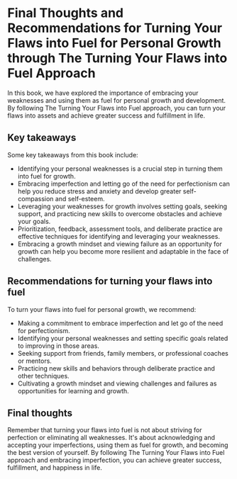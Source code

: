 Final Thoughts and Recommendations for Turning Your Flaws into Fuel for Personal Growth through The Turning Your Flaws into Fuel Approach
=================================================================================================================================================================

In this book, we have explored the importance of embracing your weaknesses and using them as fuel for personal growth and development. By following The Turning Your Flaws into Fuel approach, you can turn your flaws into assets and achieve greater success and fulfillment in life.

Key takeaways
-------------

Some key takeaways from this book include:

* Identifying your personal weaknesses is a crucial step in turning them into fuel for growth.
* Embracing imperfection and letting go of the need for perfectionism can help you reduce stress and anxiety and develop greater self-compassion and self-esteem.
* Leveraging your weaknesses for growth involves setting goals, seeking support, and practicing new skills to overcome obstacles and achieve your goals.
* Prioritization, feedback, assessment tools, and deliberate practice are effective techniques for identifying and leveraging your weaknesses.
* Embracing a growth mindset and viewing failure as an opportunity for growth can help you become more resilient and adaptable in the face of challenges.

Recommendations for turning your flaws into fuel
------------------------------------------------

To turn your flaws into fuel for personal growth, we recommend:

* Making a commitment to embrace imperfection and let go of the need for perfectionism.
* Identifying your personal weaknesses and setting specific goals related to improving in those areas.
* Seeking support from friends, family members, or professional coaches or mentors.
* Practicing new skills and behaviors through deliberate practice and other techniques.
* Cultivating a growth mindset and viewing challenges and failures as opportunities for learning and growth.

Final thoughts
--------------

Remember that turning your flaws into fuel is not about striving for perfection or eliminating all weaknesses. It's about acknowledging and accepting your imperfections, using them as fuel for growth, and becoming the best version of yourself. By following The Turning Your Flaws into Fuel approach and embracing imperfection, you can achieve greater success, fulfillment, and happiness in life.
